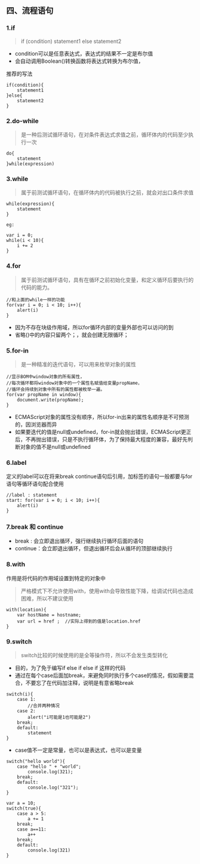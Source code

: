 ## 四、流程语句

### 1.if
    
> if (condition) statement1 else statement2

- condition可以是任意表达式，表达式的结果不一定是布尔值
- 会自动调用Boolean()转换函数将表达式转换为布尔值，

推荐的写法
```
if(condition){
    statement1
}else{
    statement2
}
```

### 2.do-while

> 是一种后测试循环语句，在对条件表达式求值之前，循环体内的代码至少执行一次

```
do{
    statement
}while(expression)
```
### 3.while

> 属于前测试循环语句，在循环体内的代码被执行之前，就会对出口条件求值

```
while(expression){
    statement
}

eg:

var i = 0;
while(i < 10){
    i += 2
}
```

### 4.for

> 属于前测试循环语句，具有在循环之前初始化变量，和定义循环后要执行的代码的能力。

```
//和上面的while一样的功能
for(var i = 0; i < 10; i++){
    alert(i)
}
```
- 因为不存在块级作用域，所以for循环内部的变量外部也可以访问的到
- 省略()中的内容只留两个；，就会创建无限循环；

### 5.for-in

> 是一种精准的迭代语句，可以用来枚举对象的属性

```
//显示BOM中window对象的所有属性，
//每次循环都将window对象中的一个属性名赋值给变量propName，
//循环会持续到对象中所有的属性都被枚举一遍。
for(var propName in window){
    document.write(propName);
}
```

- ECMAScript对象的属性没有顺序，所以for-in出来的属性名顺序是不可预测的，因浏览器而异
- 如果要迭代的值是null或undefined，for-in就会抛出错误，ECMAScript更正后，不再抛出错误，只是不执行循环体，为了保持最大程度的兼容，最好先判断对象的值不是null或undefined

### 6.label

定义的label可以在将来break continue语句后引用，加标签的语句一般都要与for语句等循环语句配合使用

```
//label : statement
start: for(var i = 0; i < 10; i++){
    alert(i)
}
```

### 7.break 和 continue

- break : 会立即退出循环，强行继续执行循环后面的语句
- continue：会立即退出循环，但退出循环后会从循环的顶部继续执行


### 8.with

作用是将代码的作用域设置到特定的对象中

> 严格模式下不允许使用with，使用with会导致性能下降，给调试代码也造成困难，所以不建议使用

```
with(location){
    var hostName = hostname;
    var url = href ;  //实际上得到的值是location.href
}
```

### 9.switch

> switch比较的时候使用的是全等操作符，所以不会发生类型转化

- 目的，为了免于编写if  else if else if  这样的代码
- 通过在每个case后面加break，来避免同时执行多个case的情况，假如需要混合，不要忘了在代码加注释，说明是有意省略break
```
switch(i){
    case 1:
        //合并两种情况
    case 2:
        alert("i可能是1也可能是2")
    break;
    default:
        statement
}
```

- case值不一定是常量，也可以是表达式，也可以是变量
```
switch("hello world"){
    case "hello " + "world";
        console.log(321);
    break;
    default:
        console.log("321");
}
```

```
var a = 10;
switch(true){
    case a > 5:
        a += 1
    break;
    case a==11:
        a++
    break;
    default:
        console.log(321)
}
```

